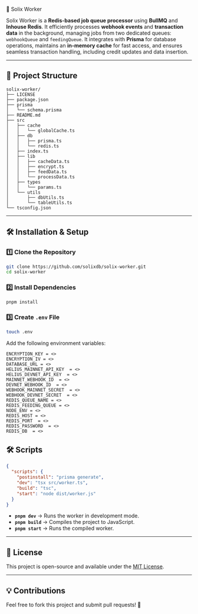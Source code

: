 🚀 Solix Worker

Solix Worker is a **Redis-based job queue processor** using **BullMQ** and **Inhouse Redis**. It efficiently processes **webhook events** and **transaction data** in the background, managing jobs from two dedicated queues: `webhookQueue` and `feedingQueue`. It integrates with **Prisma** for database operations, maintains an **in-memory cache** for fast access, and ensures seamless transaction handling, including credit updates and data insertion.

---

## 📂 Project Structure
```
solix-worker/
├── LICENSE
├── package.json
├── prisma
│   └── schema.prisma
├── README.md
├── src
│   ├── cache
│   │   └── globalCache.ts
│   ├── db
│   │   ├── prisma.ts
│   │   └── redis.ts
│   ├── index.ts
│   ├── lib
│   │   ├── cacheData.ts
│   │   ├── encrypt.ts
│   │   ├── feedData.ts
│   │   └── processData.ts
│   ├── types
│   │   └── params.ts
│   └── utils
│       ├── dbUtils.ts
│       └── tableUtils.ts
└── tsconfig.json
```

---

## 🛠 Installation & Setup

### 1️⃣ Clone the Repository
```sh
git clone https://github.com/solixdb/solix-worker.git
cd solix-worker
```

### 2️⃣ Install Dependencies
```sh
pnpm install
```

### 3️⃣ Create `.env` File
```sh
touch .env
```

Add the following environment variables:
```
ENCRYPTION_KEY = <>
ENCRYPTION_IV = <>
DATABASE_URL = <>
HELIUS_MAINNET_API_KEY  = <>
HELIUS_DEVNET_API_KEY  = <>
MAINNET_WEBHOOK_ID  = <>
DEVNET_WEBHOOK_ID  = <>
WEBHOOK_MAINNET_SECRET  = <>
WEBHOOK_DEVNET_SECRET  = <>
REDIS_QUEUE_NAME = <>
REDIS_FEEDING_QUEUE = <>
NODE_ENV = <>
REDIS_HOST = <>
REDIS_PORT  = <>
REDIS_PASSWORD  = <>
REDIS_DB  = <>
```

## 🛠 Scripts

```json
{
  "scripts": {
    "postinstall": "prisma generate",
    "dev": "tsx src/worker.ts",
    "build": "tsc",
    "start": "node dist/worker.js"
  }
}
```

- **`pnpm dev`** → Runs the worker in development mode.
- **`pnpm build`** → Compiles the project to JavaScript.
- **`pnpm start`** → Runs the compiled worker.

---

## 📝 License
This project is open-source and available under the [MIT License](LICENSE).

---

## 💡 Contributions
Feel free to fork this project and submit pull requests! 🎉
